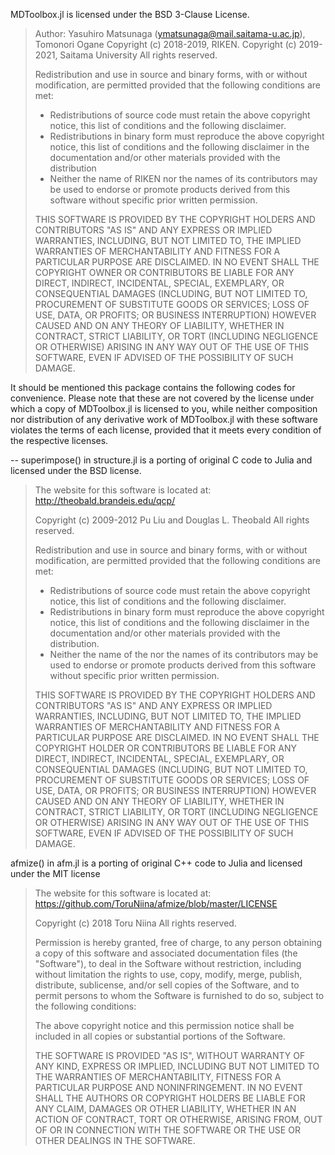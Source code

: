 MDToolbox.jl is licensed under the BSD 3-Clause License.

>  Author: Yasuhiro Matsunaga (ymatsunaga@mail.saitama-u.ac.jp), Tomonori Ogane
>  Copyright (c) 2018-2019, RIKEN.
>  Copyright (c) 2019-2021, Saitama University
>  All rights reserved.
>
>  Redistribution and use in source and binary forms, with or without
>  modification, are permitted provided that the following conditions are
>  met:
>
>    * Redistributions of source code must retain the above copyright
>      notice, this list of conditions and the following disclaimer.
>    * Redistributions in binary form must reproduce the above copyright
>      notice, this list of conditions and the following disclaimer in
>      the documentation and/or other materials provided with the distribution
>    * Neither the name of RIKEN nor the names
>      of its contributors may be used to endorse or promote products derived
>      from this software without specific prior written permission.
>      
>  THIS SOFTWARE IS PROVIDED BY THE COPYRIGHT HOLDERS AND CONTRIBUTORS "AS IS"
>  AND ANY EXPRESS OR IMPLIED WARRANTIES, INCLUDING, BUT NOT LIMITED TO, THE
>  IMPLIED WARRANTIES OF MERCHANTABILITY AND FITNESS FOR A PARTICULAR PURPOSE
>  ARE DISCLAIMED. IN NO EVENT SHALL THE COPYRIGHT OWNER OR CONTRIBUTORS BE
>  LIABLE FOR ANY DIRECT, INDIRECT, INCIDENTAL, SPECIAL, EXEMPLARY, OR
>  CONSEQUENTIAL DAMAGES (INCLUDING, BUT NOT LIMITED TO, PROCUREMENT OF
>  SUBSTITUTE GOODS OR SERVICES; LOSS OF USE, DATA, OR PROFITS; OR BUSINESS
>  INTERRUPTION) HOWEVER CAUSED AND ON ANY THEORY OF LIABILITY, WHETHER IN
>  CONTRACT, STRICT LIABILITY, OR TORT (INCLUDING NEGLIGENCE OR OTHERWISE)
>  ARISING IN ANY WAY OUT OF THE USE OF THIS SOFTWARE, EVEN IF ADVISED OF THE
>  POSSIBILITY OF SUCH DAMAGE.

It should be mentioned this package contains the following codes
for convenience. Please note that these are not covered by the
license under which a copy of MDToolbox.jl is licensed to you, while
neither composition nor distribution of any derivative work of
MDToolbox.jl with these software violates the terms of each license,
provided that it meets every condition of the respective licenses.

--
superimpose() in structure.jl is a porting of original C code to Julia
and licensed under the BSD license.

>  The website for this software is located at:
>  http://theobald.brandeis.edu/qcp/    
>
>  Copyright (c) 2009-2012 Pu Liu and Douglas L. Theobald
>  All rights reserved.
>
>  Redistribution and use in source and binary forms, with or without
>  modification, are permitted provided that the following conditions are
>  met:
>
>    * Redistributions of source code must retain the above copyright
>      notice, this list of conditions and the following disclaimer.
>    * Redistributions in binary form must reproduce the above copyright
>      notice, this list of conditions and the following disclaimer in
>      the documentation and/or other materials provided with the
>      distribution.
>    * Neither the name of the <ORGANIZATION> nor the names of its
>      contributors may be used to endorse or promote products derived
>      from this software without specific prior written permission.
>
>  THIS SOFTWARE IS PROVIDED BY THE COPYRIGHT HOLDERS AND CONTRIBUTORS
>  "AS IS" AND ANY EXPRESS OR IMPLIED WARRANTIES, INCLUDING, BUT NOT
>  LIMITED TO, THE IMPLIED WARRANTIES OF MERCHANTABILITY AND FITNESS FOR A
>  PARTICULAR PURPOSE ARE DISCLAIMED. IN NO EVENT SHALL THE COPYRIGHT
>  HOLDER OR CONTRIBUTORS BE LIABLE FOR ANY DIRECT, INDIRECT, INCIDENTAL,
>  SPECIAL, EXEMPLARY, OR CONSEQUENTIAL DAMAGES (INCLUDING, BUT NOT
>  LIMITED TO, PROCUREMENT OF SUBSTITUTE GOODS OR SERVICES; LOSS OF USE,
>  DATA, OR PROFITS; OR BUSINESS INTERRUPTION) HOWEVER CAUSED AND ON ANY
>  THEORY OF LIABILITY, WHETHER IN CONTRACT, STRICT LIABILITY, OR TORT
>  (INCLUDING NEGLIGENCE OR OTHERWISE) ARISING IN ANY WAY OUT OF THE USE
>  OF THIS SOFTWARE, EVEN IF ADVISED OF THE POSSIBILITY OF SUCH DAMAGE.

afmize() in afm.jl is a porting of original C++ code to Julia
and licensed under the MIT license

>  The website for this software is located at:
>  https://github.com/ToruNiina/afmize/blob/master/LICENSE
>
>  Copyright (c) 2018 Toru Niina
>  All rights reserved.
>
> Permission is hereby granted, free of charge, to any person obtaining a copy
> of this software and associated documentation files (the "Software"), to deal
> in the Software without restriction, including without limitation the rights
> to use, copy, modify, merge, publish, distribute, sublicense, and/or sell
> copies of the Software, and to permit persons to whom the Software is
> furnished to do so, subject to the following conditions:
>
> The above copyright notice and this permission notice shall be included in
> all copies or substantial portions of the Software.
>
> THE SOFTWARE IS PROVIDED "AS IS", WITHOUT WARRANTY OF ANY KIND, EXPRESS OR
> IMPLIED, INCLUDING BUT NOT LIMITED TO THE WARRANTIES OF MERCHANTABILITY,
> FITNESS FOR A PARTICULAR PURPOSE AND NONINFRINGEMENT. IN NO EVENT SHALL THE
> AUTHORS OR COPYRIGHT HOLDERS BE LIABLE FOR ANY CLAIM, DAMAGES OR OTHER
> LIABILITY, WHETHER IN AN ACTION OF CONTRACT, TORT OR OTHERWISE, ARISING FROM,
> OUT OF OR IN CONNECTION WITH THE SOFTWARE OR THE USE OR OTHER DEALINGS IN
> THE SOFTWARE.
